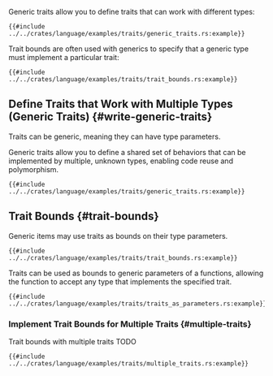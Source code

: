 
Generic traits allow you to define traits that can work with different types:

```rust,editable
{{#include ../../crates/language/examples/traits/generic_traits.rs:example}}
```

Trait bounds are often used with generics to specify that a generic type must implement a particular trait:

```rust,editable
{{#include ../../crates/language/examples/traits/trait_bounds.rs:example}}
```

## Define Traits that Work with Multiple Types (Generic Traits) {#write-generic-traits}

Traits can be generic, meaning they can have type parameters.

Generic traits allow you to define a shared set of behaviors that can be implemented by multiple, unknown types, enabling code reuse and polymorphism.

```rust,editable
{{#include ../../crates/language/examples/traits/generic_traits.rs:example}}
```

## Trait Bounds {#trait-bounds}

Generic items may use traits as bounds on their type parameters.

```rust,editable
{{#include ../../crates/language/examples/traits/trait_bounds.rs:example}}
```

Traits can be used as bounds to generic parameters of a functions, allowing the function to accept any type that implements the specified trait.

```rust,editable
{{#include ../../crates/language/examples/traits/traits_as_parameters.rs:example}}
```

### Implement Trait Bounds for Multiple Traits {#multiple-traits}

Trait bounds with multiple traits TODO

```rust,editable
{{#include ../../crates/language/examples/traits/multiple_traits.rs:example}}
```
